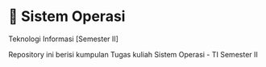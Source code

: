 # 🧮 Sistem Operasi
Teknologi Informasi [Semester II]

Repository ini berisi kumpulan Tugas kuliah Sistem Operasi - TI Semester II
